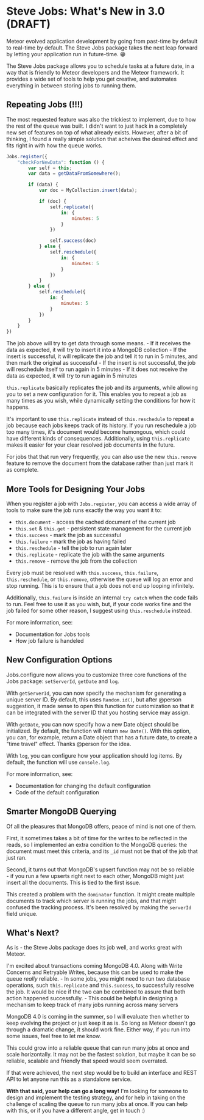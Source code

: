 # Steve Jobs: What's New in 3.0 (DRAFT)

Meteor evolved application development by going from past-time by default to real-time by default. The Steve Jobs package takes the next leap forward by letting your application run in future-time. 😁

The Steve Jobs package allows you to schedule tasks at a future date, in a way that is friendly to Meteor developers and the Meteor framework. It provides a wide set of tools to help you get creative, and automates everything in between storing jobs to running them.

## Repeating Jobs (!!!)

The most requested feature was also the trickiest to implement, due to how the rest of the queue was built. I didn't want to just hack in a completely new set of features on top of what already exists. However, after a bit of thinking, I found a really simple solution that acheives the desired effect and fits right in with how the queue works.

```javascript
Jobs.register({
    "checkForNewData": function () {
        var self = this;
        var data = getDataFromSomewhere();

        if (data) {
            var doc = MyCollection.insert(data);

            if (doc) {
                self.replicate({
                    in: {
                        minutes: 5
                    }
                })

                self.success(doc)
            } else {
                self.reschedule({
                    in: {
                        minutes: 5
                    }
                })
            }
        } else {
            self.reschedule({
                in: {
                    minutes: 5
                }
            })
        }
    }
})
```

The job above will try to get data through some means.
    - If it receives the data as expected, it will try to insert it into a MongoDB collection
        - If the insert is successful, it will replicate the job and tell it to run in 5 minutes, and then mark the original as successful
        - If the insert is not successful, the job will reschedule itself to run again in 5 minutes
    - If it does not receive the data as expected, it will try to run again in 5 minutes

`this.replicate` basically replicates the job and its arguments, while allowing you to set a new configuration for it. This enables you to repeat a job as many times as you wish, while dynamically setting the conditions for how it happens.

It's important to use `this.replicate` instead of `this.reschedule` to repeat a job because each jobs keeps track of its history. If you run reschedule a job too many times, it's document would become humongous, which could have different kinds of consequences. Additionally, using `this.replicate` makes it easier for your clear resolved job documents in the future.

For jobs that that run very frequently, you can also use the new `this.remove` feature to remove the document from the database rather than just mark it as complete.

## More Tools for Designing Your Jobs

When you register a job with `Jobs.register`, you can access a wide array of tools to make sure the job runs exactly the way you want it to:
 - `this.document` - access the cached document of the current job
 - `this.set` & `this.get` - persistent state management for the current job
 - `this.success` - mark the job as successful
 - `this.failure` - mark the job as having failed
 - `this.reschedule` - tell the job to run again later
 - `this.replicate` - replicate the job with the same arguments
 - `this.remove` - remove the job from the collection

Every job must be resolved with `this.success`, `this.failure`, `this.reschedule`, or `this.remove`, otherwise the queue will log an error and stop running. This is to ensure that a job does not end up looping infinitely.

Additionally, `this.failure` is inside an internal `try catch` when the code fails to run. Feel free to use it as you wish, but, if your code works fine and the job failed for some other reason, I suggest using `this.reschedule` instead.

For more information, see: 
 - Documentation for Jobs tools
 - How job failure is handeled

## New Configuration Options

Jobs.configure now allows you to customize three core functions of the Jobs package: `setServerId`, `getDate` and `log`.

With `getServerId`, you can now specify the mechanism for generating a unique server ID. By default, this uses `Random.id()`, but after @person suggestion, it made sense to open this function for customization so that it can be integrated with the server ID that you hosting service may assign.

With `getDate`, you can now specify how a new Date object should be initialized. By default, the function will return `new Date()`. With this option, you can, for example, return a Date object that has a future date, to create a "time travel" effect. Thanks @person for the idea.

With `log`, you can configure how your application should log items. By default, the function will use `console.log`. 

For more information, see:
 - Documentation for changing the default configuration
 - Code of the default configuration

## Smarter MongoDB Querying

Of all the pleasures that MongoDB offers, peace of mind is not one of them. 

First, it sometimes takes a bit of time for the writes to be reflected in the reads, so I implemented an extra condition to the MongoDB queries: the document must meet this criteria, and its `_id` must not be that of the job that just ran.

Second, it turns out that MongoDB's upsert function may not be so reliable - if you run a few upserts right next to each other, MongoDB might just insert all the documents. This is tied to the first issue. 

This created a problem with the `dominator` function. It might create multiple documents to track which server is running the jobs, and that might confused the tracking process. It's been resolved by making the `serverId` field unique. 

## What's Next?

As is - the Steve Jobs package does its job well, and works great with Meteor.

I'm excited about transactions coming MongoDB 4.0. Along with Write Concerns and Retryable Writes, because this can be used to make the queue _really_ reliable.
    - In some jobs, you might need to run two database operations, such  `this.replicate` and `this.success`, to successfully resolve the job. It would be nice if the two can be combined to assure that both action happened successfully.
    - This could be helpful in designing a mechanism to keep track of many jobs running across many servers

MongoDB 4.0 is coming in the summer, so I will evaluate then whether to keep evolving the project or just keep it as is. So long as Meteor doesn't go through a dramatic change, it should work fine. Either way, if you run into some issues, feel free to let me know.

This could grow into a reliable queue that can run many jobs at once and scale horizontally. It may not be the fastest solution, but maybe it can be so reliable, scalable and friendly that speed would seem overrated.

If that were achieved, the next step would be to build an interface and REST API to let anyone run this as a standalone service.

**With that said, your help can go a long way!** I'm looking for someone to design and implement the testing strategy, and for help in taking on the challenge of scaling the queue to run many jobs at once. If you can help with this, or if you have a different angle, get in touch :)